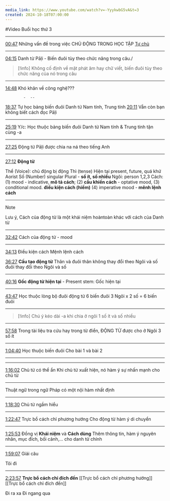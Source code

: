 ```yaml
---
media_link: https://www.youtube.com/watch?v=-YyykwbG5vA&t=3
created: 2024-10-18T07:00:00
---
```

#Video
Buổi học thứ 3

---
[00:47](https://www.youtube.com/watch?t=47&v=-YyykwbG5vA)
Những vấn đề trong việc CHỦ ĐỘNG TRONG HỌC TẬP
[Tự chủ](Tự%20chủ.md)

---
[04:15](https://www.youtube.com/watch?t=255&v=-YyykwbG5vA)
Danh từ Pāḷi - Biến đuôi tùy theo chức năng trong câu./

> [!info]
> Không cố định về mặt phát âm hay chữ viết, biến đuôi tùy theo chức năng của nó trong câu


---
[14:48](https://www.youtube.com/watch?t=888&v=-YyykwbG5vA)
Khó khăn về công nghệ???

			-  --
[18:37](https://www.youtube.com/watch?t=1117&v=-YyykwbG5vA)
Tự học bảng biến đuôi Danh từ Nam tính, Trung tính
[20:11](https://www.youtube.com/watch?t=1211&v=-YyykwbG5vA)
Vẫn còn bạn không biết cách đọc Pāḷi

---
[25:19](https://www.youtube.com/watch?t=1519&v=-YyykwbG5vA)
Y/c: Học thuộc bảng biến đuôi Danh từ Nam tính & Trung tính tận cùng -a

---
[27:25](https://www.youtube.com/watch?t=1645&v=-YyykwbG5vA)
Động từ Pāḷi được chia na ná theo tiếng Anh

---
[27:12](https://www.youtube.com/watch?t=1632&v=-YyykwbG5vA)
**Động từ**

Thể (Voice): chủ động bị động
Thì (tense) Hiện tại present, future, quá khứ Aorist
Số (Number) singular Plural - **số ít, số nhiều**
Ngôi: person 1,2,3
Cách: (1) mood - indicative, **mô tả cách**; (2) **cầu khiến cách** - optative mood, (3) conditional mood. **điều kiện cách (hiếm)**
(4) imperative mood - **mênh lệnh cách**

---
> [!note]
> Lưu ý, Cách của động từ là một khái niệm hoàntoàn khác với cách của Danh từ


---
[32:42](https://www.youtube.com/watch?t=1962&v=-YyykwbG5vA)
Cách của động từ - mood

---
[34:13](https://www.youtube.com/watch?t=2053&v=-YyykwbG5vA)
Điều kiện cách
Mệnh lệnh cách

[36:27](https://www.youtube.com/watch?t=2187&v=-YyykwbG5vA)
**Cấu tạo động từ**
Thân và đuôi
thân không thay đổi theo Ngôi và số
đuôi thay đổi theo Ngôi và số

---
[40:16](https://www.youtube.com/watch?t=2416&v=-YyykwbG5vA)
**Gốc động từ hiện tại** - Present stem: Gốc hiện tại

---
[43:47](https://www.youtube.com/watch?t=2627&v=-YyykwbG5vA)
Học thuộc lòng bộ đuôi động từ 
6 biến đuôi 
3 Ngôi x 2 số = 6 biến đuôi

---

> [!info]
> Chú ý kéo dài -a khi chia ở ngôi 1 số ít và số nhiều

---
[57:58](https://www.youtube.com/watch?t=3478&v=-YyykwbG5vA)
Trong tài liệu tra cứu hay trong từ điển, ĐỘNG TỪ được cho ở Ngôi 3 số ít

---
[1:04:40](https://www.youtube.com/watch?t=3880&v=-YyykwbG5vA)
Học thuộc biến đuôi
Cho bài 1 và bài 2

--- 

---
[1:16:02](https://www.youtube.com/watch?t=4562&v=-YyykwbG5vA)
Chủ từ có thể ẩn
Khi chủ từ xuất hiện, nó hàm ý sự nhấn mạnh cho chủ từ

---
Thuật ngữ
trong ngữ Pháp có một nội hàm nhất định

---
[1:18:30](https://www.youtube.com/watch?t=4710&v=-YyykwbG5vA)
Chủ từ ngầm hiểu

---
[1:22:47](https://www.youtube.com/watch?t=4967&v=-YyykwbG5vA)
Trực bổ cách chỉ phương hướng 
Cho động từ hàm ý di chuyển

---
[1:25:53](https://www.youtube.com/watch?t=5153&v=-YyykwbG5vA)
Đồng vị
**Khái niệm**
và **Cách dùng**
Thêm thông tin, hàm ý nguyên nhân, mục đích, bối cảnh,... cho danh từ chính

---
[1:59:07](https://www.youtube.com/watch?t=7147&v=-YyykwbG5vA)
Giải câu

Tôi đi


---

[2:23:57](https://www.youtube.com/watch?t=8637&v=-YyykwbG5vA)
**Trực bổ cách chỉ đích đến**
[[Trực bổ cách chỉ phương hướng]]
[[Trực bổ cách chỉ đích đến]]



Đi ra xa
Đi ngang qua




































































































































